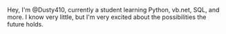 Hey, I'm @Dusty410, currently a student learning Python, vb.net, SQL, and more. I know very little, but I'm very excited about the possibilities the future holds.
